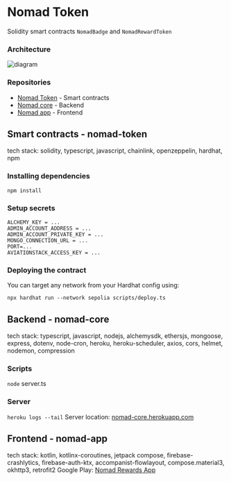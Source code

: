 # Nomad Token
Solidity smart contracts `NomadBadge` and `NomadRewardToken`

### Architecture
![diagram](https://github.com/maikotrindade/nomad-token/assets/3600906/9b704bd8-cf9c-4d58-94f4-5325c132d03e)

### Repositories
- [Nomad Token](https://github.com/maikotrindade/nomad-token) - Smart contracts
- [Nomad core](https://github.com/maikotrindade/nomad-core) - Backend
- [Nomad app](https://github.com/maikotrindade/nomad-app) - Frontend

## Smart contracts - nomad-token
tech stack: solidity, typescript, javascript, chainlink, openzeppelin, hardhat, npm

### Installing dependencies
```
npm install
```
### Setup secrets
````
ALCHEMY_KEY = ...
ADMIN_ACCOUNT_ADDRESS = ...
ADMIN_ACCOUNT_PRIVATE_KEY = ...
MONGO_CONNECTION_URL = ...
PORT=...
AVIATIONSTACK_ACCESS_KEY = ...
````

### Deploying the contract
You can target any network from your Hardhat config using:
```
npx hardhat run --network sepolia scripts/deploy.ts
```

## Backend - nomad-core
tech stack: typescript, javascript, nodejs, alchemysdk, ethersjs, mongoose, express, dotenv, node-cron, heroku, heroku-scheduler, axios, cors, helmet, nodemon, compression

### Scripts
`node` server.ts

### Server
`heroku logs --tail`
Server location: [nomad-core.herokuapp.com](https://nomad-core.herokuapp.com/)


## Frontend - nomad-app
tech stack: kotlin, kotlinx-coroutines, jetpack compose, firebase-crashlytics, firebase-auth-ktx, accompanist-flowlayout, compose.material3, okhttp3, retrofit2
Google Play: [Nomad Rewards App](https://play.google.com/store/apps/details?id=io.github.maikotrindade.nomadrewards)
